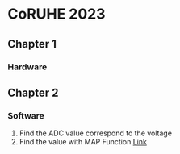 # CoRUHE 2023

## Chapter 1
### Hardware

## Chapter 2
### Software
1) Find the ADC value correspond to the voltage
2) Find the value with MAP Function [Link](https://raw.githubusercontent.com/ismailsakdo/coruhe23/main/SerialReadAnalog.ino)

